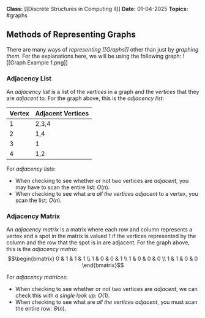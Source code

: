 **Class:** [[Discrete Structures in Computing II]]
**Date:** 01-04-2025
**Topics:** #graphs 

## Methods of Representing Graphs
There are many ways of *representing [[Graphs]]* other than just by *graphing them*. For the explanations here, we will be using the following graph:
![[Graph Example 1.png]]
### Adjacency List
An *adjacency list* is a list of the *vertices* in a graph and the *vertices* that they are *adjacent* to. For the graph above, this is the *adjacency list*:

| Vertex | Adjacent Vertices |
| ------ | ----------------- |
| 1      | 2,3,4             |
| 2      | 1,4               |
| 3      | 1                 |
| 4      | 1,2               |
For *adjacency lists*:
- When checking to see whether or not two vertices are *adjacent*, you may have to scan the entire list: $O(n)$.
- When checking to see what are *all the vertices adjacent* to a vertex, you scan the list: $O(n)$.
### Adjacency Matrix
An *adjacency matrix* is a matrix where each row and column represents a vertex and a spot in the matrix is valued $1$ if the vertices represented by the column and the row that the spot is in are adjacent. For the graph above, this is the *adjacency matrix*:
$$\begin{bmatrix}
0 & 1 & 1 & 1 \\
1 & 0 & 0 & 1 \\
1 & 0 & 0 & 0 \\
1 & 1 & 0 & 0
\end{bmatrix}$$

For *adjacency matrices*:
- When checking to see whether or not two vertices are *adjacent*, we can check this with *a single look up*: $O(1)$.
- When checking to see what are *all the vertices adjacent*, you must scan the entire row: $\Theta (n)$.

